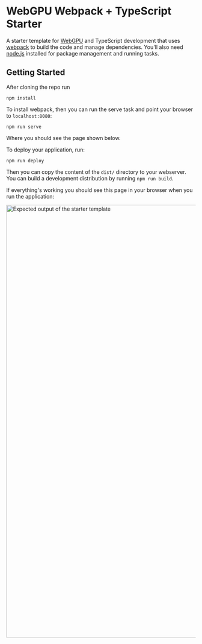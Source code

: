 # WebGPU Webpack + TypeScript Starter

A starter template for [WebGPU](https://gpuweb.github.io/gpuweb/) and TypeScript development that uses [webpack](https://webpack.js.org/) to build the code
and manage dependencies. You'll also need [node.js](https://nodejs.org/) installed for package management
and running tasks.

## Getting Started

After cloning the repo run

```
npm install
```

To install webpack, then you can run the serve task and point your browser to `localhost:8080`:

```
npm run serve
```

Where you should see the page shown below.

To deploy your application, run:

```
npm run deploy
```

Then you can copy the content of the `dist/` directory to your webserver. You can build a development
distribution by running `npm run build`.

If everything's working you should see this page in your browser when you run the application:

<img width="1147" alt="Expected output of the starter template" src="https://user-images.githubusercontent.com/1522476/133895532-03f84dbd-bb3a-4c74-ab9d-fd74506c3a74.png">
